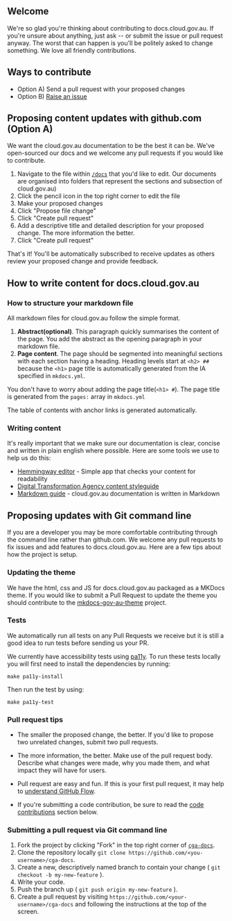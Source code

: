 ## Welcome

We're so glad you're thinking about contributing to docs.cloud.gov.au. If you're unsure about anything, just ask -- or submit the issue or pull request anyway. The worst that can happen is you'll be politely asked to change something. We love all friendly contributions.

## Ways to contribute

- Option A) Send a pull request with your proposed changes
- Option B) [Raise an issue](https://github.com/govau/cga-docs/issues)

## Proposing content updates with github.com (Option A)

We want the cloud.gov.au documentation to be the best it can be. We've open-sourced our docs and we welcome any pull requests if you would like to contribute.

1. Navigate to the file within [`/docs`](https://github.com/govau/cga-docs/tree/master/docs) that you'd like to edit. Our documents are organised into folders that represent the sections and subsection of cloud.gov.au)
2. Click the pencil icon in the top right corner to edit the file
3. Make your proposed changes
4. Click "Propose file change"
5. Click "Create pull request"
6. Add a descriptive title and detailed description for your proposed change. The more information the better.
7. Click "Create pull request"

That's it! You'll be automatically subscribed to receive updates as others review your proposed change and provide feedback.

## How to write content for docs.cloud.gov.au

### How to structure your markdown file

All markdown files for cloud.gov.au follow the simple format.

1. **Abstract(optional)**. This paragraph quickly summarises the content of the page. You add the abstract as the opening paragraph in your markdown file.
2. **Page content**. The page should be segmented into meaningful sections with each section having a heading. Heading levels start at `<h2> ##` because the `<h1>` page title is automatically generated from the IA specified in `mkdocs.yml`.

You don't have to worry about adding the page title(`<h1> #`). The page title is generated from the `pages:` array in `mkdocs.yml`

The table of contents with anchor links is generated automatically.

### Writing content

It's really important that we make sure our documentation is clear, concise and written in plain english where possible. Here are some tools we use to help us do this:

- [Hemmingway editor](http://www.hemingwayapp.com/) - Simple app that checks your content for readability
- [Digital Transformation Agency content styleguide](http://content-style-guide.apps.staging.digital.gov.au/)
- [Markdown guide](https://daringfireball.net/projects/markdown/syntax) - cloud.gov.au documentation is written in Markdown

## Proposing updates with Git command line

If you are a developer you may be more comfortable contributing through the command line rather than github.com. We welcome any pull requests to fix issues and add features to docs.cloud.gov.au. Here are a few tips about how the project is setup.

### Updating the theme

We have the html, css and JS for docs.cloud.gov.au packaged as a MKDocs theme.
If you would like to submit a Pull Request to update the theme you should contribute to the  [mkdocs-gov-au-theme](https://github.com/AusDTO/mkdocs-gov-au-theme) project.

### Tests

We automatically run all tests on any Pull Requests we receive but it is still a good idea to run tests
before sending us your PR.

We currently have accessibility tests using [pa11y](http://pa11y.org/). To run these tests locally you will first need to install the dependencies by running:

`make pa11y-install`

Then run the test by using:

`make pa11y-test`

### Pull request tips

* The smaller the proposed change, the better. If you'd like to propose two unrelated changes, submit two pull requests.

* The more information, the better. Make use of the pull request body. Describe what changes were made, why you made them, and what impact they will have for users.

* Pull request are easy and fun. If this is your first pull request, it may help to [understand GitHub Flow](https://guides.github.com/introduction/flow/).

* If you're submitting a code contribution, be sure to read the [code contributions](#code-contributions) section below.

### Submitting a pull request via Git command line

1. Fork the project by clicking "Fork" in the top right corner of [`cga-docs`](https://github.com/govau/cga-docs).
2. Clone the repository locally `git clone https://github.com/<you-username>/cga-docs`.
3. Create a new, descriptively named branch to contain your change ( `git checkout -b my-new-feature` ).
4. Write your code.
5. Push the branch up ( `git push origin my-new-feature` ).
6. Create a pull request by visiting `https://github.com/<your-username>/cga-docs` and following the instructions at the top of the screen.
